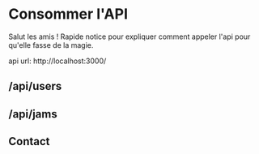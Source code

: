 # Consommer l'API

Salut les amis !
Rapide notice pour expliquer comment appeler l'api pour qu'elle fasse de la magie.

api url: http://localhost:3000/

## /api/users

### 


## /api/jams

## Contact
